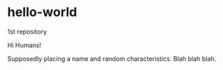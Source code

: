 # hello-world
1st repository

Hi Humans!

Supposedly placing a name and random characteristics. Blah blah blah.
